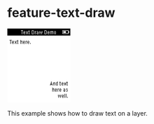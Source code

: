 # feature-text-draw

![screenshot](feature-text-draw-screenshot.png)

This example shows how to draw text on a layer.
